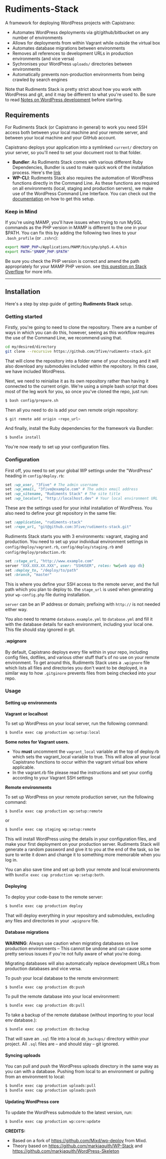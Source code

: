 # Rudiments-Stack

A framework for deploying WordPress projects with Capistrano:

- Automates WordPress deployments via git/github/bitbucket on any number of environments
- Allows for deployments from within Vagrant while outside the virtual box
- Automates database migrations between environments
- Removes all references to development URLs in production environments (and vice versa)
- Sychronises your WordPress `uploads/` directories between environments
- Automatically prevents non-production environments from being crawled by search engines

Note that Rudiments Stack is pretty strict about how you work with WordPress and git, and it may be different to what you're used to. Be sure to read [Notes on WordPress development](https://github.com/Mixd/wp-deploy/wiki/Notes-on-WordPress-development) before starting.

## Requirements

For Rudiments Stack (or Capistrano in general) to work you need SSH access both between your local machine and your remote server, and between your local machine and your GitHub account.

Capistrano deploys your application into a symlinked `current/` directory on your server, so you'll need to set your document root to that folder.

- **Bundler**: As Rudiments Stack comes with various different Ruby Dependencies, Bundler is used to make quick work of the installation process. Here's the [link](http://bundler.io/)
- **WP-CLI**: Rudiments Stack also requires the automation of WordPress functions directly in the Command Line. As these functions are required on all environments (local, staging and production servers), we make use of the WordPress Command Line Interface. You can check out the [documentation](http://wp-cli.org/#install) on how to get this setup.

### Keep in Mind
If you're using MAMP, you'll have issues when trying to run MySQL commands as the PHP version in MAMP is different to the one in your $PATH. You can fix this by adding the following two lines to your `.bash_profile` (or `.zshrc`):

```sh
export MAMP_PHP=/Applications/MAMP/bin/php/php5.4.4/bin
export PATH="$MAMP_PHP:$PATH"
```

Be sure you check the PHP version is correct and amend the path appropriately for your MAMP PHP version. see [this question on Stack Overflow](http://stackoverflow.com/questions/4145667/how-to-override-the-path-of-php-to-use-the-mamp-path/) for more info.

- - -

## Installation
Here's a step by step guide of getting **Rudiments Stack** setup.

### Getting started

Firstly, you're going to need to clone the repository. There are a number of ways in which you can do this, however, seeing as this workflow requires the use of the Command Line, we recommend using that.

```sh
cd my/desired/directory
git clone --recursive https://github.com/3five/rudiments-stack.git
```

That will clone the repository into a folder name of your choosing and it will also download any submodules included within the repository. In this case, we have included WordPress.

Next, we need to reinialise it as its own repository rather than having it connected to the current origin. We're using a simple bash script that does most of the leg work for you, so once you've cloned the repo, just run:

```sh
$ bash config/prepare.sh
```
Then all you need to do is add your own remote origin repository:

```sh
$ git remote add origin <repo_url>
```

And finally, install the Ruby dependencies for the framework via Bundler:

```sh
$ bundle install
```

You're now ready to set up your configuration files.

### Configuration

First off, you need to set your global WP settings under the "WordPress" heading in `config/deploy.rb`:

```ruby
set :wp_user, "3five" # The admin username
set :wp_email, "3five@example.com" # The admin email address
set :wp_sitename, "Rudiments Stack" # The site title
set :wp_localurl, "http://localhost.dev" # Your local environment URL
```

These are the settings used for your inital installation of WordPress. You also need to define your git repository in the same file:

```ruby
set :application, "rudiments-stack"
set :repo_url, "git@github.com:3five/rudiments-stack.git"
```

Rudiments Stack starts you with 3 environments: vagrant, staging and production. You need to set up your individual environment settings in `config/deploy/vagrant.rb`, `config/deploy/staging.rb` and `config/deploy/production.rb`:

```ruby
set :stage_url, "http://www.example.com"
server "XXX.XXX.XX.XXX", user: "SSHUSER", roles: %w{web app db}
set :deploy_to, "/deploy/to/path"
set :branch, "master"
```
This is where you define your SSH access to the remote server, and the full path which you plan to deploy to. the `stage_url` is used when generating your `wp-config.php` file during installation.

`server` can be an IP address or domain; prefixing with `http://` is not needed either way. 

You also need to rename `database.example.yml` to `database.yml` and fill it with the database details for each environment, including your local one. This file should stay ignored in git.

#### .wpignore

By default, Capistrano deploys every file within in your repo, including config files, dotfiles, and various other stuff that's of no use on your remote environment. To get around this, Rudiments Stack uses a `.wpignore` file which lists all files and directories you don't want to be deployed, in a similar way to how `.gitginore` prevents files from being checked into your repo.

### Usage

#### Setting up environments

**Vagrant or localhost**

To set up WordPress on your local server, run the following command:

```sh
$ bundle exec cap production wp:setup:local
```
**Some notes for Vagrant users.**
- You **must** uncomment the `vagrant_local` variable at the top of deploy.rb which sets the vagrant_local variable to true. This will allow all your local Capistrano functions to occur within the vagrant virtual box where applicable.
- In the vagrant.rb file please read the instructions and set your config according to your Vagrant SSH settings

**Remote environments**

To set up WordPress on your remote production server, run the following command:

```sh
$ bundle exec cap production wp:setup:remote
```
or
```sh
$ bundle exec cap staging wp:setup:remote
```

This will install WordPress using the details in your configuration files, and make your first deployment on your production server. Rudiments Stack will generate a random password and give it to you at the end of the task, so be sure to write it down and change it to something more memorable when you log in.

You can also save time and set up both your remote and local environments with `bundle exec cap production wp:setup:both`.

#### Deploying

To deploy your code-base to the remote server:

```sh
$ bundle exec cap production deploy
```

That will deploy everything in your repository and submodules, excluding any files and directories in your `.wpignore` file.

#### Database migrations

__WARNING__: Always use caution when migrating databases on live production environments – This cannot be undone and can cause some pretty serious issues if you're not fully aware of what you're doing.

Migrating databases will also automatically replace development URLs from production databases and vice versa.

To push your local database to the remote environment:

```sh
$ bundle exec cap production db:push
```

To pull the remote database into your local environment:

```sh
$ bundle exec cap production db:pull
```

To take a backup of the remote database (without importing to your local env database.):

```sh
$ bundle exec cap production db:backup
```

That will save an `.sql` file into a local `db_backups/` directory within your project. All `.sql` files are – and should stay – git ignored.

#### Syncing uploads

You can pull and push the WordPress uploads directory in the same way as you can with a database. Pushing from local to an environment or pulling from an environment to local:

```sh
$ bundle exec cap production uploads:pull
$ bundle exec cap production uploads:push
```

#### Updating WordPress core

To update the WordPress submodule to the latest version, run:

```sh
$ bundle exec cap production wp:core:update
```
__CREDITS:__ 
- Based on a fork of https://github.com/Mixd/wp-deploy from Mixd.
- Theory based on https://github.com/markjaquith/WP-Stack and https://github.com/markjaquith/WordPress-Skeleton